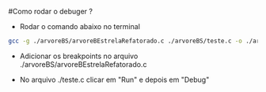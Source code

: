 #Como rodar o debuger ?

- Rodar o comando abaixo no terminal

```bash
gcc -g ./arvoreBS/arvoreBEstrelaRefatorado.c ./arvoreBS/teste.c -o ./arvoreBS/teste && ./arvoreBS/teste

```

- Adicionar os breakpoints no arquivo ./arvoreBS/arvoreBEstrelaRefatorado.c

- No arquivo ./teste.c clicar em "Run" e depois em "Debug"
